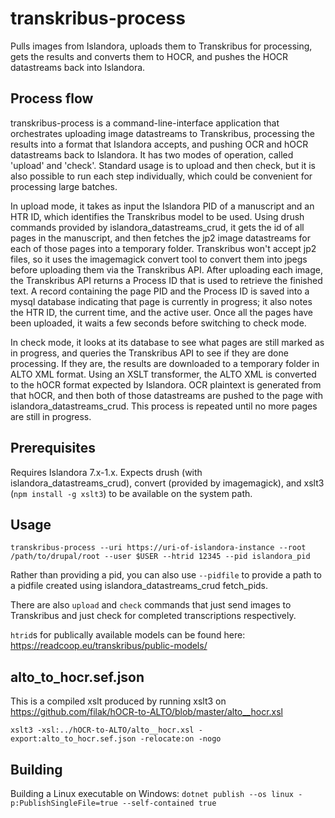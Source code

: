 # transkribus-process

Pulls images from Islandora, uploads them to Transkribus for processing, gets the results and converts them to HOCR, and pushes the HOCR datastreams back into Islandora.

## Process flow

transkribus-process is a command-line-interface application that orchestrates uploading image datastreams to Transkribus, processing the results into a format that Islandora accepts, and pushing OCR and hOCR datastreams back to Islandora. It has two modes of operation, called 'upload' and 'check'. Standard usage is to upload and then check, but it is also possible to run each step individually, which could be convenient for processing large batches.

In upload mode, it takes as input the Islandora PID of a manuscript and an HTR ID, which identifies the Transkribus model to be used. Using drush commands provided by islandora_datastreams_crud, it gets the id of all pages in the manuscript, and then fetches the jp2 image datastreams for each of those pages into a temporary folder. Transkribus won't accept jp2 files, so it uses the imagemagick convert tool to convert them into jpegs before uploading them via the Transkribus API. After uploading each image, the Transkribus API returns a Process ID that is used to retrieve the finished text. A record containing the page PID and the Process ID is saved into a mysql database indicating that page is currently in progress; it also notes the HTR ID, the current time, and the active user. Once all the pages have been uploaded, it waits a few seconds before switching to check mode.

In check mode, it looks at its database to see what pages are still marked as in progress, and queries the Transkribus API to see if they are done processing. If they are, the results are downloaded to a temporary folder in ALTO XML format. Using an XSLT transformer, the ALTO XML is converted to the hOCR format expected by Islandora. OCR plaintext is generated from that hOCR, and then both of those datastreams are pushed to the page with islandora_datastreams_crud. This process is repeated until no more pages are still in progress.

## Prerequisites

Requires Islandora 7.x-1.x.  Expects drush (with islandora_datastreams_crud), convert (provided by imagemagick), and xslt3 (`npm install -g xslt3`) to be available on the system path.

## Usage

    transkribus-process --uri https://uri-of-islandora-instance --root /path/to/drupal/root --user $USER --htrid 12345 --pid islandora_pid

Rather than providing a pid, you can also use `--pidfile` to provide a path to a pidfile created using islandora_datastreams_crud fetch_pids.

There are also `upload` and `check` commands that just send images to Transkribus and just check for completed transcriptions respectively.

`htrid`s for publically available models can be found here: https://readcoop.eu/transkribus/public-models/

## alto_to_hocr.sef.json

This is a compiled xslt produced by running xslt3 on https://github.com/filak/hOCR-to-ALTO/blob/master/alto__hocr.xsl

`xslt3 -xsl:../hOCR-to-ALTO/alto__hocr.xsl -export:alto_to_hocr.sef.json -relocate:on -nogo`

## Building

Building a Linux executable on Windows:
`dotnet publish --os linux -p:PublishSingleFile=true --self-contained true`
